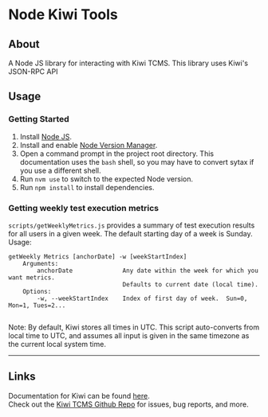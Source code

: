 # Node Kiwi Tools

## About
A Node JS library for interacting with Kiwi TCMS.
This library uses Kiwi's JSON-RPC API


## Usage

### Getting Started
1. Install [Node JS](https://nodejs.org).
2. Install and enable [Node Version Manager](https://github.com/nvm-sh/nvm).
3. Open a command prompt in the project root directory.  This documentation uses the `bash` shell, so you may have to convert sytax if you use a different shell.
4. Run `nvm use` to switch to the expected Node version.
5. Run `npm install` to install dependencies.

### Getting weekly test execution metrics
`scripts/getWeeklyMetrics.js` provides a summary of test execution results for all users in a given week.  The default starting day of a week is Sunday.  
Usage:
```
getWeekly Metrics [anchorDate] -w [weekStartIndex]
	Arguments:
		anchorDate				Any date within the week for which you want metrics.
								Defaults to current date (local time).
	Options:
		-w, --weekStartIndex	Index of first day of week.  Sun=0, Mon=1, Tues=2...
		
```

Note:  By default, Kiwi stores all times in UTC.  This script auto-converts from local time to UTC, and assumes all input is given in the same timezone as the current local system time.

---

## Links
Documentation for Kiwi can be found [here](https://kiwitcms.readthedocs.org).  
Check out the [Kiwi TCMS Github Repo](https://github.com/kiwitcms/kiwi) for issues, bug reports, and more.  
